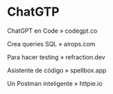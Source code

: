 # ChatGTP
ChatGPT en Code
» codegpt․co

Crea queries SQL
» airops․com

Para hacer testing
» refraction․dev

Asistente de código
» spellbox․app

Un Postman inteligente
» httpie․io
